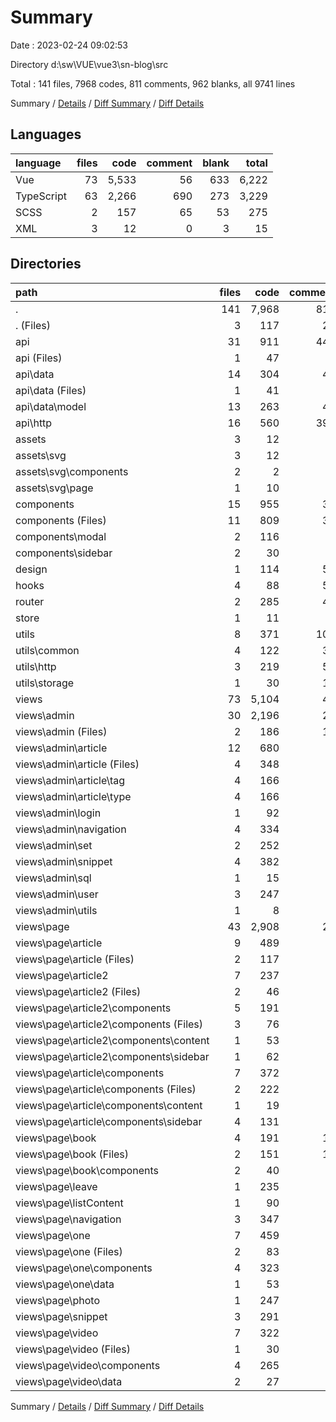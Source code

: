 # Summary

Date : 2023-02-24 09:02:53

Directory d:\\sw\\VUE\\vue3\\sn-blog\\src

Total : 141 files, 7968 codes, 811 comments, 962 blanks, all 9741 lines

Summary / [Details](details.md) / [Diff Summary](diff.md) / [Diff Details](diff-details.md)

## Languages

| language   | files |  code | comment | blank | total |
| :--------- | ----: | ----: | ------: | ----: | ----: |
| Vue        |    73 | 5,533 |      56 |   633 | 6,222 |
| TypeScript |    63 | 2,266 |     690 |   273 | 3,229 |
| SCSS       |     2 |   157 |      65 |    53 |   275 |
| XML        |     3 |    12 |       0 |     3 |    15 |

## Directories

| path                                       | files |  code | comment | blank | total |
| :----------------------------------------- | ----: | ----: | ------: | ----: | ----: |
| .                                          |   141 | 7,968 |     811 |   962 | 9,741 |
| . (Files)                                  |     3 |   117 |      23 |    20 |   160 |
| api                                        |    31 |   911 |     440 |   137 | 1,488 |
| api (Files)                                |     1 |    47 |       3 |     3 |    53 |
| api\\data                                  |    14 |   304 |      44 |    35 |   383 |
| api\\data (Files)                          |     1 |    41 |       0 |     4 |    45 |
| api\\data\\model                           |    13 |   263 |      44 |    31 |   338 |
| api\\http                                  |    16 |   560 |     393 |    99 | 1,052 |
| assets                                     |     3 |    12 |       0 |     3 |    15 |
| assets\\svg                                |     3 |    12 |       0 |     3 |    15 |
| assets\\svg\\components                    |     2 |     2 |       0 |     2 |     4 |
| assets\\svg\\page                          |     1 |    10 |       0 |     1 |    11 |
| components                                 |    15 |   955 |      35 |   121 | 1,111 |
| components (Files)                         |    11 |   809 |      33 |    95 |   937 |
| components\\modal                          |     2 |   116 |       0 |    19 |   135 |
| components\\sidebar                        |     2 |    30 |       2 |     7 |    39 |
| design                                     |     1 |   114 |      52 |    35 |   201 |
| hooks                                      |     4 |    88 |      58 |    17 |   163 |
| router                                     |     2 |   285 |      49 |     9 |   343 |
| store                                      |     1 |    11 |       4 |     2 |    17 |
| utils                                      |     8 |   371 |     108 |    45 |   524 |
| utils\\common                              |     4 |   122 |      32 |    24 |   178 |
| utils\\http                                |     3 |   219 |      57 |    19 |   295 |
| utils\\storage                             |     1 |    30 |      19 |     2 |    51 |
| views                                      |    73 | 5,104 |      42 |   573 | 5,719 |
| views\\admin                               |    30 | 2,196 |      21 |   139 | 2,356 |
| views\\admin (Files)                       |     2 |   186 |      16 |     9 |   211 |
| views\\admin\\article                      |    12 |   680 |       4 |    43 |   727 |
| views\\admin\\article (Files)              |     4 |   348 |       0 |    19 |   367 |
| views\\admin\\article\\tag                 |     4 |   166 |       2 |    12 |   180 |
| views\\admin\\article\\type                |     4 |   166 |       2 |    12 |   180 |
| views\\admin\\login                        |     1 |    92 |       0 |    11 |   103 |
| views\\admin\\navigation                   |     4 |   334 |       0 |    28 |   362 |
| views\\admin\\set                          |     2 |   252 |       0 |    12 |   264 |
| views\\admin\\snippet                      |     4 |   382 |       0 |    22 |   404 |
| views\\admin\\sql                          |     1 |    15 |       0 |     2 |    17 |
| views\\admin\\user                         |     3 |   247 |       1 |    11 |   259 |
| views\\admin\\utils                        |     1 |     8 |       0 |     1 |     9 |
| views\\page                                |    43 | 2,908 |      21 |   434 | 3,363 |
| views\\page\\article                       |     9 |   489 |       3 |    50 |   542 |
| views\\page\\article (Files)               |     2 |   117 |       2 |     9 |   128 |
| views\\page\\article2                      |     7 |   237 |       0 |    25 |   262 |
| views\\page\\article2 (Files)              |     2 |    46 |       0 |     4 |    50 |
| views\\page\\article2\\components          |     5 |   191 |       0 |    21 |   212 |
| views\\page\\article2\\components (Files)  |     3 |    76 |       0 |     8 |    84 |
| views\\page\\article2\\components\\content |     1 |    53 |       0 |     8 |    61 |
| views\\page\\article2\\components\\sidebar |     1 |    62 |       0 |     5 |    67 |
| views\\page\\article\\components           |     7 |   372 |       1 |    41 |   414 |
| views\\page\\article\\components (Files)   |     2 |   222 |       0 |    27 |   249 |
| views\\page\\article\\components\\content  |     1 |    19 |       0 |     3 |    22 |
| views\\page\\article\\components\\sidebar  |     4 |   131 |       1 |    11 |   143 |
| views\\page\\book                          |     4 |   191 |      13 |    37 |   241 |
| views\\page\\book (Files)                  |     2 |   151 |      13 |    32 |   196 |
| views\\page\\book\\components              |     2 |    40 |       0 |     5 |    45 |
| views\\page\\leave                         |     1 |   235 |       0 |    49 |   284 |
| views\\page\\listContent                   |     1 |    90 |       0 |    14 |   104 |
| views\\page\\navigation                    |     3 |   347 |       4 |    66 |   417 |
| views\\page\\one                           |     7 |   459 |       0 |    55 |   514 |
| views\\page\\one (Files)                   |     2 |    83 |       0 |    15 |    98 |
| views\\page\\one\\components               |     4 |   323 |       0 |    32 |   355 |
| views\\page\\one\\data                     |     1 |    53 |       0 |     8 |    61 |
| views\\page\\photo                         |     1 |   247 |       1 |    47 |   295 |
| views\\page\\snippet                       |     3 |   291 |       0 |    33 |   324 |
| views\\page\\video                         |     7 |   322 |       0 |    58 |   380 |
| views\\page\\video (Files)                 |     1 |    30 |       0 |     7 |    37 |
| views\\page\\video\\components             |     4 |   265 |       0 |    46 |   311 |
| views\\page\\video\\data                   |     2 |    27 |       0 |     5 |    32 |

Summary / [Details](details.md) / [Diff Summary](diff.md) / [Diff Details](diff-details.md)
